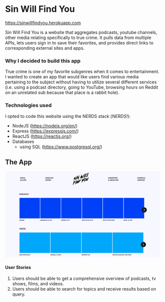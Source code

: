 # Sin Will Find You
https://sinwillfindyou.herokuapp.com

Sin Will Find You is a website that aggregates podcasts, youtube channels, other media relating specifically to true crime. It pulls data from multiple APIs, lets users sign in to save their favorites, and provides direct links to corresponding external  sites and apps.


### Why I decided to build this app
True crime is one of my favorite subgenres when it comes to entertainment. I wanted to create an app that would like users find various media pertaining to the subject without having to utilize several different services (i.e. using a podcast directory, going to YouTube, browsing hours on Reddit on an unrelated sub because that place is a rabbit hole).


### Technologies used
I opted to code this website using the NERDS stack (*NERDS!*):
* NodeJS (https://nodejs.org/en/)
* Express (https://expressjs.com/)
* ReactJS (https://reactjs.org/)
* Databases
   * using SQL (https://www.postgresql.org/)


The App
------
![alt text](public/css/images/ex/full-website.png "Logo Title Text 1")


#### User Stories
1. Users should be able to get a comprehensive overview of podcasts, tv shows, films, and videos.
2. Users should be able to search for topics and receive results based on query.
